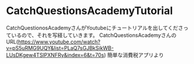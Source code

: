 # CatchQuestionsAcademyTutorial

CatchQuestionosAcademyさんがYoutubeにチュートリアルを出してくださっているので、それを写経していきます。
CatchQuestionsAcademyさんのURL(https://www.youtube.com/watch?v=pS5uRMG9UQY&list=PLaQ7sGJBkSikWB-LUsDKgew4TSlPXNFRy&index=6&t=70s)
簡単な消費税アプリより
